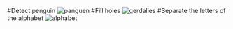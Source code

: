 #Detect penguin
![panguen](https://user-images.githubusercontent.com/78360814/125175925-b75c3a80-e1e4-11eb-9a57-6fe1d68e454b.PNG)
#Fill holes
![gerdalies](https://user-images.githubusercontent.com/78360814/125175926-b88d6780-e1e4-11eb-969a-cd09e707ba28.PNG)
#Separate the letters of the alphabet
![alphabet](https://user-images.githubusercontent.com/78360814/125175929-b9be9480-e1e4-11eb-817e-24701ebfeee4.PNG)
